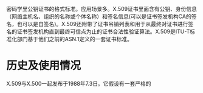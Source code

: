 密码学里公钥证书的格式标准。应用场景多。X.509证书里面含有公钥、身份信息（网络主机名、组织的名称或个体名称）和签名信息(可以是证书签发机构CA的签名，也可以是自签名)。X.509还附带了证书吊销列表和用于从最终对证书进行签名的证书签发机构直到最终可信点为止的证书合法性验证算法。X.509是ITU-T标准化部门基于他们之前的ASN.1定义的一套证书标准。
# 历史及使用情况
X.509与X.500一起发布于1988年7.3日。它假设有一套严格的